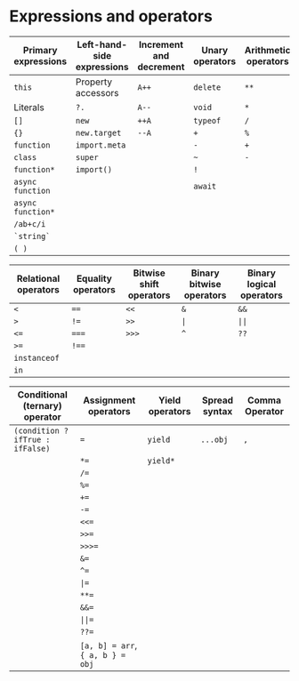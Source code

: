 # Expressions and operators

| Primary expressions | Left-hand-side expressions | Increment and decrement | Unary operators | Arithmetic operators |
| ---- | ---- | ---- | ---- | ---- |
| `this` | Property accessors | `A++` | `delete` | `**` |
| Literals | `?.` | `A--` | `void` | `*` |
| `[]` | `new` | `++A` | `typeof` | `/` |
| `{}` | `new.target` | `--A` | `+` | `%` |
| `function` | `import.meta` |  | `-` | `+` |
| `class` | `super` |  | `~` | `-` |
| `function*` | `import()` |  | `!` |  |
| `async function` |  |  | `await` |  |
| `async function*` |  |  |  |  |
| `/ab+c/i` |  |  |  |  |
| `` `string` `` |  |  |  |  |
| `( )` |  |  |  |  |

| Relational operators | Equality operators | Bitwise shift operators | Binary bitwise operators | Binary logical operators |
| ---- | ---- | ---- | ---- | ---- |
| `<` | `==` | `<<` | `&` | `&&` |
| `>` | `!=` | `>>` | `\|` | `\|\|` |
| `<=` | `===` | `>>>` | `^` | `??` |
| `>=` | `!==` |  |  |  |
| `instanceof` |  |  |  |  |
| `in` |  |  |  |  |

| Conditional (ternary) operator | Assignment operators | Yield operators | Spread syntax | Comma Operator |
| ---- | ---- | ---- | ---- | ---- |
| `(condition ? ifTrue : ifFalse)` | `=` | `yield` | `...obj` | `,` |
|  | `*=` | `yield*` |  |  |
|  | `/=` |  |  |  |
|  | `%=` |  |  |  |
|  | `+=` |  |  |  |
|  | `-=` |  |  |  |
|  | `<<=` |  |  |  |
|  | `>>=` |  |  |  |
|  | `>>>=` |  |  |  |
|  | `&=` |  |  |  |
|  | `^=` |  |  |  |
|  | `\|=` |  |  |  |
|  | `**=` |  |  |  |
|  | `&&=` |  |  |  |
|  | `\|\|=` |  |  |  |
|  | `??=` |  |  |  |
|  | `[a, b] = arr`,  `{ a, b } = obj` |  |  |  |